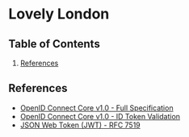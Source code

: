 # Lovely London

## Table of Contents
1. [References](#references)

## References
- [OpenID Connect Core v1.0 - Full Specification](https://openid.net/specs/openid-connect-core-1_0.html)
- [OpenID Connect Core v1.0 - ID Token Validation](https://openid.net/specs/openid-connect-core-1_0.html#IDTokenValidation)
- [JSON Web Token (JWT) - RFC 7519](https://tools.ietf.org/html/rfc7519)

